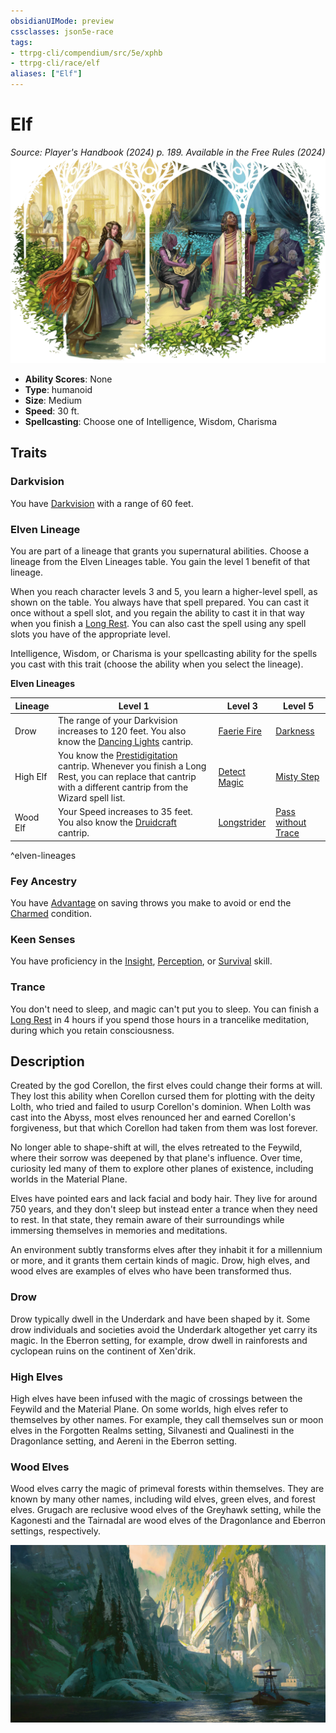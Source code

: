 ```yaml
---
obsidianUIMode: preview
cssclasses: json5e-race
tags:
- ttrpg-cli/compendium/src/5e/xphb
- ttrpg-cli/race/elf
aliases: ["Elf"]
---
```

# Elf
*Source: Player's Handbook (2024) p. 189. Available in the Free Rules (2024)*  
![](3-Compendium/races/img/elf.webp#right)

- **Ability Scores**: None
- **Type**: humanoid
- **Size**: Medium
- **Speed**: 30 ft.
- **Spellcasting**: Choose one of Intelligence, Wisdom, Charisma

## Traits

### Darkvision

You have [Darkvision](3-Compendium/rules/senses.md#Darkvision) with a range of 60 feet.

### Elven Lineage

You are part of a lineage that grants you supernatural abilities. Choose a lineage from the Elven Lineages table. You gain the level 1 benefit of that lineage.

When you reach character levels 3 and 5, you learn a higher-level spell, as shown on the table. You always have that spell prepared. You can cast it once without a spell slot, and you regain the ability to cast it in that way when you finish a [Long Rest](3-Compendium/rules/variant-rules/long-rest-xphb.md). You can also cast the spell using any spell slots you have of the appropriate level.

Intelligence, Wisdom, or Charisma is your spellcasting ability for the spells you cast with this trait (choose the ability when you select the lineage).

**Elven Lineages**

| Lineage | Level 1 | Level 3 | Level 5 |
|---------|---------|---------|---------|
| Drow | The range of your Darkvision increases to 120 feet. You also know the [Dancing Lights](3-Compendium/spells/dancing-lights-xphb.md) cantrip. | [Faerie Fire](3-Compendium/spells/faerie-fire-xphb.md) | [Darkness](3-Compendium/spells/darkness-xphb.md) |
| High Elf | You know the [Prestidigitation](3-Compendium/spells/prestidigitation-xphb.md) cantrip. Whenever you finish a Long Rest, you can replace that cantrip with a different cantrip from the Wizard spell list. | [Detect Magic](3-Compendium/spells/detect-magic-xphb.md) | [Misty Step](3-Compendium/spells/misty-step-xphb.md) |
| Wood Elf | Your Speed increases to 35 feet. You also know the [Druidcraft](3-Compendium/spells/druidcraft-xphb.md) cantrip. | [Longstrider](3-Compendium/spells/longstrider-xphb.md) | [Pass without Trace](3-Compendium/spells/pass-without-trace-xphb.md) |
^elven-lineages

### Fey Ancestry

You have [Advantage](3-Compendium/rules/variant-rules/advantage-xphb.md) on saving throws you make to avoid or end the [Charmed](3-Compendium/rules/conditions.md#Charmed) condition.

### Keen Senses

You have proficiency in the [Insight](3-Compendium/rules/skills.md#Insight), [Perception](3-Compendium/rules/skills.md#Perception), or [Survival](3-Compendium/rules/skills.md#Survival) skill.

### Trance

You don't need to sleep, and magic can't put you to sleep. You can finish a [Long Rest](3-Compendium/rules/variant-rules/long-rest-xphb.md) in 4 hours if you spend those hours in a trancelike meditation, during which you retain consciousness.

## Description

Created by the god Corellon, the first elves could change their forms at will. They lost this ability when Corellon cursed them for plotting with the deity Lolth, who tried and failed to usurp Corellon's dominion. When Lolth was cast into the Abyss, most elves renounced her and earned Corellon's forgiveness, but that which Corellon had taken from them was lost forever.

No longer able to shape-shift at will, the elves retreated to the Feywild, where their sorrow was deepened by that plane's influence. Over time, curiosity led many of them to explore other planes of existence, including worlds in the Material Plane.

Elves have pointed ears and lack facial and body hair. They live for around 750 years, and they don't sleep but instead enter a trance when they need to rest. In that state, they remain aware of their surroundings while immersing themselves in memories and meditations.

An environment subtly transforms elves after they inhabit it for a millennium or more, and it grants them certain kinds of magic. Drow, high elves, and wood elves are examples of elves who have been transformed thus.

### Drow

Drow typically dwell in the Underdark and have been shaped by it. Some drow individuals and societies avoid the Underdark altogether yet carry its magic. In the Eberron setting, for example, drow dwell in rainforests and cyclopean ruins on the continent of Xen'drik.

### High Elves

High elves have been infused with the magic of crossings between the Feywild and the Material Plane. On some worlds, high elves refer to themselves by other names. For example, they call themselves sun or moon elves in the Forgotten Realms setting, Silvanesti and Qualinesti in the Dragonlance setting, and Aereni in the Eberron setting.

### Wood Elves

Wood elves carry the magic of primeval forests within themselves. They are known by many other names, including wild elves, green elves, and forest elves. Grugach are reclusive wood elves of the Greyhawk setting, while the Kagonesti and the Tairnadal are wood elves of the Dragonlance and Eberron settings, respectively.


![A ship departs from a city built by high elves](3-Compendium/races/img/148-05-022-elf-city.webp#center)